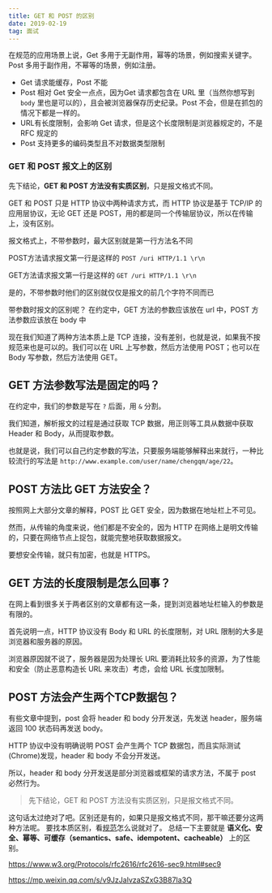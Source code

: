 ```yaml
---
title: GET 和 POST 的区别
date: 2019-02-19
tag: 面试
---
```


在规范的应用场景上说，Get 多用于无副作用，幂等的场景，例如搜索关键字。Post 多用于副作用，不幂等的场景，例如注册。

- Get 请求能缓存，Post 不能
- Post 相对 Get 安全一点点，因为Get 请求都包含在 URL 里（当然你想写到 `body` 里也是可以的），且会被浏览器保存历史纪录。Post 不会，但是在抓包的情况下都是一样的。
- URL有长度限制，会影响 Get 请求，但是这个长度限制是浏览器规定的，不是 RFC 规定的
- Post 支持更多的编码类型且不对数据类型限制

### GET 和 POST 报文上的区别

先下结论，**GET 和 POST 方法没有实质区别**，只是报文格式不同。

GET 和 POST 只是 HTTP 协议中两种请求方式，而 HTTP 协议是基于 TCP/IP 的应用层协议，无论 GET 还是 POST，用的都是同一个传输层协议，所以在传输上，没有区别。

报文格式上，不带参数时，最大区别就是第一行方法名不同

POST方法请求报文第一行是这样的 `POST /uri HTTP/1.1 \r\n`

GET方法请求报文第一行是这样的 `GET /uri HTTP/1.1 \r\n`

是的，不带参数时他们的区别就仅仅是报文的前几个字符不同而已

带参数时报文的区别呢？ 在约定中，GET 方法的参数应该放在 url 中，POST 方法参数应该放在 body 中

现在我们知道了两种方法本质上是 TCP 连接，没有差别，也就是说，如果我不按规范来也是可以的。我们可以在 URL 上写参数，然后方法使用 POST；也可以在 Body 写参数，然后方法使用 GET。


## GET 方法参数写法是固定的吗？

在约定中，我们的参数是写在 `?` 后面，用 `&` 分割。

我们知道，解析报文的过程是通过获取 TCP 数据，用正则等工具从数据中获取 Header 和 Body，从而提取参数。

也就是说，我们可以自己约定参数的写法，只要服务端能够解释出来就行，一种比较流行的写法是 `http://www.example.com/user/name/chengqm/age/22`。

## POST 方法比 GET 方法安全？

按照网上大部分文章的解释，POST 比 GET 安全，因为数据在地址栏上不可见。

然而，从传输的角度来说，他们都是不安全的，因为 HTTP 在网络上是明文传输的，只要在网络节点上捉包，就能完整地获取数据报文。

要想安全传输，就只有加密，也就是 HTTPS。

## GET 方法的长度限制是怎么回事？

在网上看到很多关于两者区别的文章都有这一条，提到浏览器地址栏输入的参数是有限的。

首先说明一点，HTTP 协议没有 Body 和 URL 的长度限制，对 URL 限制的大多是浏览器和服务器的原因。

浏览器原因就不说了，服务器是因为处理长 URL 要消耗比较多的资源，为了性能和安全（防止恶意构造长 URL 来攻击）考虑，会给 URL 长度加限制。

## POST 方法会产生两个TCP数据包？

有些文章中提到，post 会将 header 和 body 分开发送，先发送 header，服务端返回 100 状态码再发送 body。

HTTP 协议中没有明确说明 POST 会产生两个 TCP 数据包，而且实际测试(Chrome)发现，header 和 body 不会分开发送。

所以，header 和 body 分开发送是部分浏览器或框架的请求方法，不属于 post 必然行为。


> 先下结论，GET 和 POST 方法没有实质区别，只是报文格式不同。

这句话太过绝对了吧。区别还是有的，如果只是报文格式不同，那干嘛还要分这两种方法呢。
要找本质区别，看[规范](https://www.w3.org/Protocols/rfc2616/rfc2616-sec9.html)怎么说就对了。
总结一下主要就是 **语义化、安全、幂等、可缓存（semantics、safe、idempotent、cacheable）** 上的区别。



https://www.w3.org/Protocols/rfc2616/rfc2616-sec9.html#sec9

https://mp.weixin.qq.com/s/v9JzJalvzaSZxG3B87Ia3Q
